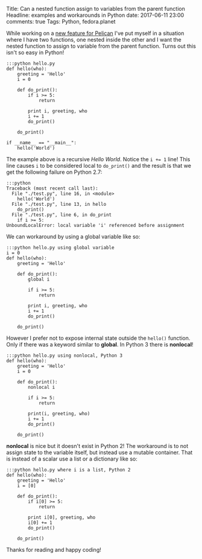 Title: Can a nested function assign to variables from the parent function
Headline: examples and workarounds in Python
date: 2017-06-11 23:00
comments: true
Tags: Python, fedora.planet


While working on a
[new feature for Pelican](https://github.com/getpelican/pelican/pull/1909)
I've put myself in a situation where I have two functions, one nested inside
the other and I want the nested function to assign to variable from the
parent function. Turns out this isn't so easy in Python!

    :::python hello.py
    def hello(who):
        greeting = 'Hello'
        i = 0
    
        def do_print():
            if i >= 5:
                return
    
            print i, greeting, who
            i += 1
            do_print()
    
        do_print()
    
    if __name__ == "__main__":
        hello('World')

The example above is a recursive *Hello World*. Notice the `i += 1` line!
This line causes `i` to be considered local to `do_print()` and the result
is that we get the following failure on Python 2.7:

    :::python
    Traceback (most recent call last):
      File "./test.py", line 16, in <module>
        hello('World')
      File "./test.py", line 13, in hello
        do_print()
      File "./test.py", line 6, in do_print
        if i >= 5:
    UnboundLocalError: local variable 'i' referenced before assignment

We can workaround by using a global variable like so:

    :::python hello.py using global variable
    i = 0
    def hello(who):
        greeting = 'Hello'
    
        def do_print():
            global i
    
            if i >= 5:
                return
    
            print i, greeting, who
            i += 1
            do_print()
    
        do_print()

However I prefer not to expose internal state outside the `hello()`
function. Only if there was a keyword similar to **global**. In Python 3
there is **nonlocal**!

    :::python hello.py using nonlocal, Python 3
    def hello(who):
        greeting = 'Hello'
        i = 0
    
        def do_print():
            nonlocal i
    
            if i >= 5:
                return
    
            print(i, greeting, who)
            i += 1
            do_print()
    
        do_print()


**nonlocal** is nice but it doesn't exist in Python 2! The workaround is to
not assign state to the variable itself, but instead use a mutable container.
That is instead of a scalar use a list or a dictionary like so:

    :::python hello.py where i is a list, Python 2
    def hello(who):
        greeting = 'Hello'
        i = [0]
    
        def do_print():
            if i[0] >= 5:
                return
    
            print i[0], greeting, who
            i[0] += 1
            do_print()
    
        do_print()


Thanks for reading and happy coding!
